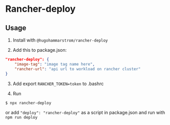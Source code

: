# Rancher-deploy

## Usage

1. Install with `@hugohammarstrom/rancher-deploy`

2. Add this to package.json:

```json
"rancher-deploy": {
    "image-tag": "image tag name here",
    "rancher-url": "api url to workload on rancher cluster"
}
```

3. Add export `RANCHER_TOKEN=token` to .bashrc

4. Run

```sh
$ npx rancher-deploy
```

or add `"deploy": "rancher-deploy"` as a script in package.json and run with `npm run deploy`
